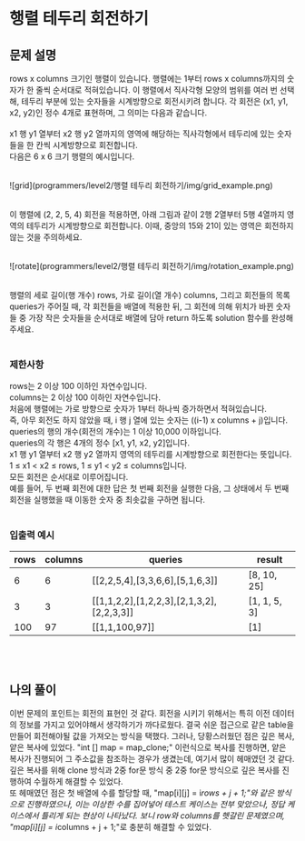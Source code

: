 # 행렬 테두리 회전하기

## 문제 설명
rows x columns 크기인 행렬이 있습니다. 행렬에는 1부터 rows x columns까지의 숫자가 한 줄씩 순서대로 적혀있습니다. 이 행렬에서 직사각형 모양의 범위를 여러 번 선택해, 테두리 부분에 있는 숫자들을 시계방향으로 회전시키려 합니다. 각 회전은 (x1, y1, x2, y2)인 정수 4개로 표현하며, 그 의미는 다음과 같습니다.
<br><br>
x1 행 y1 열부터 x2 행 y2 열까지의 영역에 해당하는 직사각형에서 테두리에 있는 숫자들을 한 칸씩 시계방향으로 회전합니다.<br>
다음은 6 x 6 크기 행렬의 예시입니다.<br><br>

![grid](programmers/level2/행렬 테두리 회전하기/img/grid_example.png)

<br>
이 행렬에 (2, 2, 5, 4) 회전을 적용하면, 아래 그림과 같이 2행 2열부터 5행 4열까지 영역의 테두리가 시계방향으로 회전합니다. 이때, 중앙의 15와 21이 있는 영역은 회전하지 않는 것을 주의하세요.<br><br>

![rotate](programmers/level2/행렬 테두리 회전하기/img/rotation_example.png)

<br>
행렬의 세로 길이(행 개수) rows, 가로 길이(열 개수) columns, 그리고 회전들의 목록 queries가 주어질 때, 각 회전들을 배열에 적용한 뒤, 그 회전에 의해 위치가 바뀐 숫자들 중 가장 작은 숫자들을 순서대로 배열에 담아 return 하도록 solution 함수를 완성해주세요.
<br><br>

### 제한사항
rows는 2 이상 100 이하인 자연수입니다.<br>
columns는 2 이상 100 이하인 자연수입니다.<br>
처음에 행렬에는 가로 방향으로 숫자가 1부터 하나씩 증가하면서 적혀있습니다.<br>
즉, 아무 회전도 하지 않았을 때, i 행 j 열에 있는 숫자는 ((i-1) x columns + j)입니다.<br>
queries의 행의 개수(회전의 개수)는 1 이상 10,000 이하입니다.<br>
queries의 각 행은 4개의 정수 [x1, y1, x2, y2]입니다.<br>
x1 행 y1 열부터 x2 행 y2 열까지 영역의 테두리를 시계방향으로 회전한다는 뜻입니다.<br>
1 ≤ x1 < x2 ≤ rows, 1 ≤ y1 < y2 ≤ columns입니다.<br>
모든 회전은 순서대로 이루어집니다.<br>
예를 들어, 두 번째 회전에 대한 답은 첫 번째 회전을 실행한 다음, 그 상태에서 두 번째 회전을 실행했을 때 이동한 숫자 중 최솟값을 구하면 됩니다.<br><br>

### 입출력 예시
| rows | columns | queries                                   | result       |
|------|---------|-------------------------------------------|--------------|
| 6    | 6       | [[2,2,5,4],[3,3,6,6],[5,1,6,3]]           | [8, 10, 25]  |
| 3    | 3       | [[1,1,2,2],[1,2,2,3],[2,1,3,2],[2,2,3,3]] | [1, 1, 5, 3] |
| 100  | 97      | [[1,1,100,97]]                            | [1]          |

<br><br>

## 나의 풀이
이번 문제의 포인트는 회전의 표현인 것 같다. 회전을 시키기 위해서는 특히 이전 데이터의 정보를 가지고 있어야해서 생각하기가 까다로웠다. 결국 쉬운 접근으로 같은 table을 만들어 회전해야될 값을 가져오는 방식을 택했다. 그러나, 당황스러웠던 점은 깊은 복사, 얕은 복사에 있었다. "int [] map = map_clone;" 이런식으로 복사를 진행하면, 얕은 복사가 진행되어 그 주소값을 참조하는 경우가 생겼는데, 여기서 많이 헤매였던 것 같다. 깊은 복사를 위해 clone 방식과 2중 for문 방식 중 2중 for문 방식으로 깊은 복사를 진행하여 수월하게 해결할 수 있었다. <br>
또 헤매였던 점은 첫 배열에 수를 할당할 때, "map[i][j] = i*rows + j + 1;"와 같은 방식으로 진행하였으나, 이는 이상한 수를 집어넣어 테스트 케이스는 전부 맞았으나, 정답 케이스에서 틀리게 되는 현상이 나타났다. 보니 row와 columns를 헷갈린 문제였으며, "map[i][j] = i*columns + j + 1;"로 충분히 해결할 수 있었다. 
